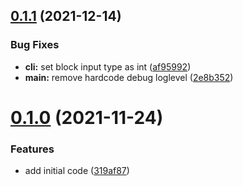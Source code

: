 ## [0.1.1](https://github.com/xsc27/chained-hashing/compare/v0.1.0...v0.1.1) (2021-12-14)


### Bug Fixes

* **cli:** set block input type as int ([af95992](https://github.com/xsc27/chained-hashing/commit/af95992f40232f5a08088361092bc55d623ecdc6))
* **main:** remove hardcode debug loglevel ([2e8b352](https://github.com/xsc27/chained-hashing/commit/2e8b352e1bd7cbe408506dca36fa252d01cd93f7))



# [0.1.0](https://github.com/xsc27/chained-hashing/compare/319af87826a8822f6391e7acaea6905f373385c5...v0.1.0) (2021-11-24)


### Features

* add initial code ([319af87](https://github.com/xsc27/chained-hashing/commit/319af87826a8822f6391e7acaea6905f373385c5))



